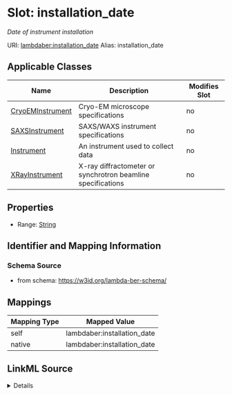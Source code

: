

# Slot: installation_date 


_Date of instrument installation_





URI: [lambdaber:installation_date](https://w3id.org/lambda-ber-schema/installation_date)
Alias: installation_date

<!-- no inheritance hierarchy -->





## Applicable Classes

| Name | Description | Modifies Slot |
| --- | --- | --- |
| [CryoEMInstrument](CryoEMInstrument.md) | Cryo-EM microscope specifications |  no  |
| [SAXSInstrument](SAXSInstrument.md) | SAXS/WAXS instrument specifications |  no  |
| [Instrument](Instrument.md) | An instrument used to collect data |  no  |
| [XRayInstrument](XRayInstrument.md) | X-ray diffractometer or synchrotron beamline specifications |  no  |






## Properties

* Range: [String](String.md)




## Identifier and Mapping Information






### Schema Source


* from schema: https://w3id.org/lambda-ber-schema/




## Mappings

| Mapping Type | Mapped Value |
| ---  | ---  |
| self | lambdaber:installation_date |
| native | lambdaber:installation_date |




## LinkML Source

<details>
```yaml
name: installation_date
description: Date of instrument installation
from_schema: https://w3id.org/lambda-ber-schema/
rank: 1000
alias: installation_date
owner: Instrument
domain_of:
- Instrument
range: string

```
</details>